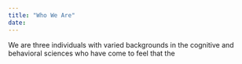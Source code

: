 ```yaml
---
title: "Who We Are"
date:
---
```


We are three individuals with varied backgrounds in the cognitive and behavioral sciences who have come to feel that the 
